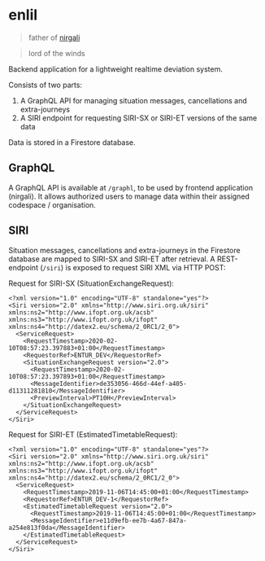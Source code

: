 # enlil

> father of [nirgali](https://github.com/entur/nirgali)

> lord of the winds

Backend application for a lightweight realtime deviation system.

Consists of two parts:

1. A GraphQL API for managing situation messages, cancellations and 
extra-journeys
2. A SIRI endpoint for requesting SIRI-SX or SIRI-ET versions of the same 
data

Data is stored in a Firestore database.

## GraphQL

A GraphQL API is available at `/graphl`, to be used by frontend application
(nirgali). It allows authorized users to manage data within their assigned
codespace / organisation.

## SIRI

Situation messages, cancellations and extra-journeys in the Firestore 
database are mapped to SIRI-SX and SIRI-ET after retrieval. A REST-endpoint
(`/siri`) is exposed to request SIRI XML via HTTP POST:

Request for SIRI-SX (SituationExchangeRequest):

    <?xml version="1.0" encoding="UTF-8" standalone="yes"?>
    <Siri version="2.0" xmlns="http://www.siri.org.uk/siri" xmlns:ns2="http://www.ifopt.org.uk/acsb" xmlns:ns3="http://www.ifopt.org.uk/ifopt" xmlns:ns4="http://datex2.eu/schema/2_0RC1/2_0">
      <ServiceRequest>
        <RequestTimestamp>2020-02-10T08:57:23.397883+01:00</RequestTimestamp>
        <RequestorRef>ENTUR_DEV</RequestorRef>
        <SituationExchangeRequest version="2.0">
          <RequestTimestamp>2020-02-10T08:57:23.397893+01:00</RequestTimestamp>
          <MessageIdentifier>de353056-466d-44ef-a405-d11311281810</MessageIdentifier>
          <PreviewInterval>PT10H</PreviewInterval>
        </SituationExchangeRequest>
      </ServiceRequest>
    </Siri>

Request for SIRI-ET (EstimatedTimetableRequest):

    <?xml version="1.0" encoding="UTF-8" standalone="yes"?>
    <Siri version="2.0" xmlns="http://www.siri.org.uk/siri" xmlns:ns2="http://www.ifopt.org.uk/acsb" xmlns:ns3="http://www.ifopt.org.uk/ifopt" xmlns:ns4="http://datex2.eu/schema/2_0RC1/2_0">
      <ServiceRequest>
        <RequestTimestamp>2019-11-06T14:45:00+01:00</RequestTimestamp>
        <RequestorRef>ENTUR_DEV-1</RequestorRef>
        <EstimatedTimetableRequest version="2.0">
          <RequestTimestamp>2019-11-06T14:45:00+01:00</RequestTimestamp>
          <MessageIdentifier>e11d9efb-ee7b-4a67-847a-a254e813f0da</MessageIdentifier>
        </EstimatedTimetableRequest>
      </ServiceRequest>
    </Siri>
